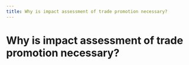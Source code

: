```yaml
---
title: Why is impact assessment of trade promotion necessary?
---
```


# Why is impact assessment of trade promotion necessary?
